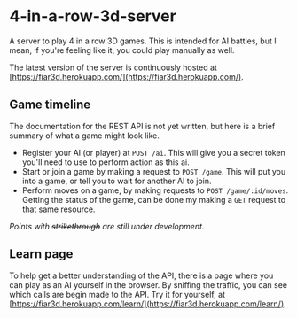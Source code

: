 # 4-in-a-row-3d-server

A server to play 4 in a row 3D games. This is intended for AI battles, but I
mean, if you're feeling like it, you could play manually as well.

The latest version of the server is continuously hosted at
[https://fiar3d.herokuapp.com/](https://fiar3d.herokuapp.com/).

## Game timeline

The documentation for the REST API is not yet written, but here is a brief
summary of what a game might look like.

* Register your AI (or player) at `POST /ai`. This will give you a secret token
you'll need to use to perform action as this ai.
* Start or join a game by making a request to `POST /game`. This will put you
into a game, or tell you to wait for another AI to join.
* Perform moves on a game, by making requests to `POST /game/:id/moves`. Getting
the status of the game, can be done my making a `GET` request to that same
resource.

_Points with ~~strikethrough~~ are still under development._

## Learn page

To help get a better understanding of the API, there is a page where you can
play as an AI yourself in the browser. By sniffing the traffic, you can see
which calls are begin made to the API. Try it for yourself, at
[https://fiar3d.herokuapp.com/learn/](https://fiar3d.herokuapp.com/learn/).


